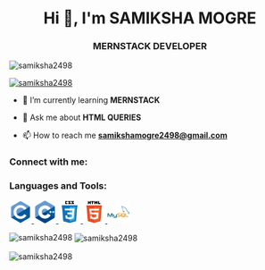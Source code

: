 <h1 align="center">Hi 👋, I'm SAMIKSHA MOGRE</h1>
<h3 align="center">MERNSTACK DEVELOPER</h3>

<p align="left"> <img src="https://komarev.com/ghpvc/?username=samiksha2498&label=Profile%20views&color=0e75b6&style=flat" alt="samiksha2498" /> </p>

<p align="left"> <a href="https://github.com/ryo-ma/github-profile-trophy"><img src="https://github-profile-trophy.vercel.app/?username=samiksha2498" alt="samiksha2498" /></a> </p>

- 🌱 I’m currently learning **MERNSTACK**

- 💬 Ask me about **HTML QUERIES**

- 📫 How to reach me **samikshamogre2498@gmail.com**

<h3 align="left">Connect with me:</h3>
<p align="left">
</p>

<h3 align="left">Languages and Tools:</h3>
<p align="left"> <a href="https://www.cprogramming.com/" target="_blank" rel="noreferrer"> <img src="https://raw.githubusercontent.com/devicons/devicon/master/icons/c/c-original.svg" alt="c" width="40" height="40"/> </a> <a href="https://www.w3schools.com/cpp/" target="_blank" rel="noreferrer"> <img src="https://raw.githubusercontent.com/devicons/devicon/master/icons/cplusplus/cplusplus-original.svg" alt="cplusplus" width="40" height="40"/> </a> <a href="https://www.w3schools.com/css/" target="_blank" rel="noreferrer"> <img src="https://raw.githubusercontent.com/devicons/devicon/master/icons/css3/css3-original-wordmark.svg" alt="css3" width="40" height="40"/> </a> <a href="https://www.w3.org/html/" target="_blank" rel="noreferrer"> <img src="https://raw.githubusercontent.com/devicons/devicon/master/icons/html5/html5-original-wordmark.svg" alt="html5" width="40" height="40"/> </a> <a href="https://www.mysql.com/" target="_blank" rel="noreferrer"> <img src="https://raw.githubusercontent.com/devicons/devicon/master/icons/mysql/mysql-original-wordmark.svg" alt="mysql" width="40" height="40"/> </a> </p>

<p><img align="left" src="https://github-readme-stats.vercel.app/api/top-langs?username=samiksha2498&show_icons=true&locale=en&layout=compact" alt="samiksha2498" /></p>

<p>&nbsp;<img align="center" src="https://github-readme-stats.vercel.app/api?username=samiksha2498&show_icons=true&locale=en" alt="samiksha2498" /></p>

<p><img align="center" src="https://github-readme-streak-stats.herokuapp.com/?user=samiksha2498&" alt="samiksha2498" /></p>

